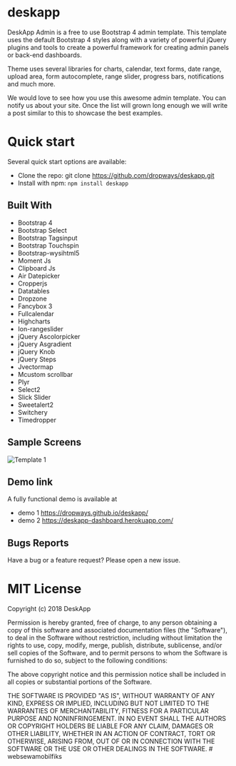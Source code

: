 # deskapp

DeskApp Admin is a free to use Bootstrap 4 admin template. This template uses the default Bootstrap 4 styles along with a variety of powerful jQuery plugins and tools to create a powerful framework for creating admin panels or back-end dashboards.

Theme uses several libraries for charts, calendar, text forms, date range, upload area, form autocomplete, range slider, progress bars, notifications and much more.

We would love to see how you use this awesome admin template. You can notify us about your site. Once the list will grown long enough we will write a post similar to this to showcase the best examples.

# Quick start
Several quick start options are available:
* Clone the repo: git clone https://github.com/dropways/deskapp.git
* Install with npm: 
  `npm install deskapp`

## Built With
* Bootstrap 4
* Bootstrap Select
* Bootstrap Tagsinput
* Bootstrap Touchspin
* Bootstrap-wysihtml5
* Moment Js
* Clipboard Js
* Air Datepicker
* Cropperjs
* Datatables
* Dropzone
* Fancybox 3
* Fullcalendar
* Highcharts
* Ion-rangeslider
* jQuery Ascolorpicker
* jQuery Asgradient
* jQuery Knob
* jQuery Steps
* Jvectormap
* Mcustom scrollbar
* Plyr
* Select2
* Slick Slider
* Sweetalert2
* Switchery
* Timedropper

## Sample Screens
<img src="https://user-images.githubusercontent.com/38377336/86491687-03ca9a00-bd89-11ea-8a3a-11dcfcddd254.png" alt="Template 1">

## Demo link
A fully functional demo is available at

- demo 1 https://dropways.github.io/deskapp/
- demo 2 https://deskapp-dashboard.herokuapp.com/

## Bugs Reports
Have a bug or a feature request? Please open a new issue.

# MIT License

Copyright (c) 2018 DeskApp

Permission is hereby granted, free of charge, to any person obtaining a copy
of this software and associated documentation files (the "Software"), to deal
in the Software without restriction, including without limitation the rights
to use, copy, modify, merge, publish, distribute, sublicense, and/or sell
copies of the Software, and to permit persons to whom the Software is
furnished to do so, subject to the following conditions:

The above copyright notice and this permission notice shall be included in all
copies or substantial portions of the Software.

THE SOFTWARE IS PROVIDED "AS IS", WITHOUT WARRANTY OF ANY KIND, EXPRESS OR
IMPLIED, INCLUDING BUT NOT LIMITED TO THE WARRANTIES OF MERCHANTABILITY,
FITNESS FOR A PARTICULAR PURPOSE AND NONINFRINGEMENT. IN NO EVENT SHALL THE
AUTHORS OR COPYRIGHT HOLDERS BE LIABLE FOR ANY CLAIM, DAMAGES OR OTHER
LIABILITY, WHETHER IN AN ACTION OF CONTRACT, TORT OR OTHERWISE, ARISING FROM,
OUT OF OR IN CONNECTION WITH THE SOFTWARE OR THE USE OR OTHER DEALINGS IN THE
SOFTWARE.
#   w e b s e w a m o b i l f i k s  
 
